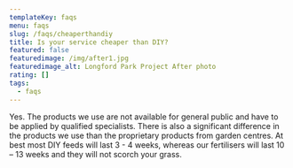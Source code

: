 ```yaml
---
templateKey: faqs
menu: faqs
slug: /faqs/cheaperthandiy
title: Is your service cheaper than DIY?
featured: false
featuredimage: /img/after1.jpg
featuredimage_alt: Longford Park Project After photo
rating: []
tags:
  - faqs
---
```



Yes. The products we use are not available for general public and have to be applied by qualified specialists. There is also a significant difference in the products we use than the proprietary products from garden centres. At best most DIY feeds will last 3 - 4 weeks, whereas our fertilisers will last 10 – 13 weeks and they will not scorch your grass.